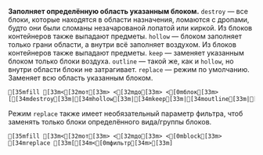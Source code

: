 **Заполняет определённую область указанным блоком.**
`destroy` — все блоки, которые находятся в области назначения, ломаются с дропами, будто они были сломаны незачарованой лопатой или киркой. Из блоков контейнеров также выпадают предметы.
`hollow` — блоком заполняет только грани области, а внутри всё заполняет воздухом. Из блоков контейнеров также выпадают предметы.
`keep` — заменяет указанным блоком только блоки воздуха.
`outline` — такой же, как и `hollow`, но внутри области блоки не затрагивает.
`replace` — режим по умолчанию. Заменяет всю область указанным блоком.
```ansi
[35mfill [33m<[32mот[33m> <[32mдо[33m> <[0mблок[33m> [[34mdestroy[33m|[34mhollow[33m|[34mkeep[33m|[34moutline[33m|[34mreplace[33m]
```
Режим `replace` также имеет необязательный параметр фильтра, чтоб заменять только блоки определённого вида/группы блоков. 
```ansi
[35mfill [33m<[32mот[33m> <[32mдо[33m> <[0mblock[33m> [34mreplace [33m[[34m<[0mфильтр[34m>[33m]
```